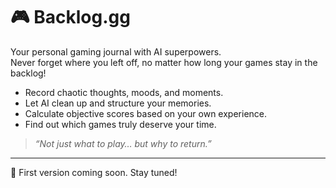 # 🎮 Backlog.gg  

Your personal gaming journal with AI superpowers.  
Never forget where you left off, no matter how long your games stay in the backlog!

- Record chaotic thoughts, moods, and moments.
- Let AI clean up and structure your memories.
- Calculate objective scores based on your own experience.
- Find out which games truly deserve your time.

> *“Not just what to play… but why to return.”*

---
🚀 First version coming soon. Stay tuned!